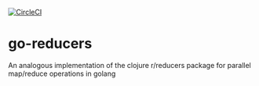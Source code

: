 [![CircleCI](https://circleci.com/gh/weberr13/go-reducers/tree/master.svg?style=svg)](https://circleci.com/gh/weberr13/go-reducers/tree/master)

# go-reducers
An analogous implementation of the clojure r/reducers package for parallel map/reduce operations in golang

